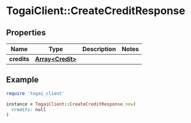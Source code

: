 # TogaiClient::CreateCreditResponse

## Properties

| Name | Type | Description | Notes |
| ---- | ---- | ----------- | ----- |
| **credits** | [**Array&lt;Credit&gt;**](Credit.md) |  |  |

## Example

```ruby
require 'togai_client'

instance = TogaiClient::CreateCreditResponse.new(
  credits: null
)
```

